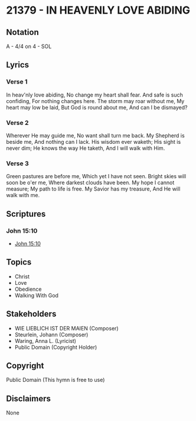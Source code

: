 # 21379 - IN HEAVENLY LOVE ABIDING

## Notation

A - 4/4 on 4 - SOL

## Lyrics

### Verse 1

In heav'nly love abiding, No change my heart shall fear. And safe is such confiding, For nothing changes here. The storm may roar without me, My heart may low be laid, But God is round about me, And can I be dismayed?

### Verse 2

Wherever He may guide me, No want shall turn me back. My Shepherd is beside me, And nothing can I lack. His wisdom ever waketh; His sight is never dim; He knows the way He taketh, And I will walk with Him.

### Verse 3

Green pastures are before me, Which yet I have not seen. Bright skies will soon be o'er me, Where darkest clouds have been. My hope I cannot measure; My path to life is free. My Savior has my treasure, And He will walk with me.


## Scriptures

### John 15:10

- [John 15:10](https://www.biblegateway.com/passage/?search=John%2015%3A10)


## Topics

- Christ
- Love
- Obedience
- Walking With God

## Stakeholders

- WIE LIEBLICH IST DER MAIEN (Composer)
- Steurlein, Johann (Composer)
- Waring, Anna L. (Lyricist)
- Public Domain (Copyright Holder)

## Copyright

Public Domain
(This hymn is free to use)

## Disclaimers

None

